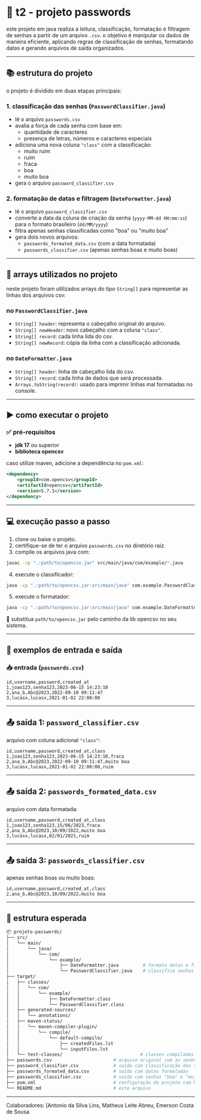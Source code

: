 # 🔐 t2 - projeto passwords

este projeto em java realiza a leitura, classificação, formatação e filtragem de senhas a partir de um arquivo `.csv`. o objetivo é manipular os dados de maneira eficiente, aplicando regras de classificação de senhas, formatando datas e gerando arquivos de saída organizados.

---

## 📚 estrutura do projeto

o projeto é dividido em duas etapas principais:

### 1. classificação das senhas (`PasswordClassifier.java`)
- lê o arquivo `passwords.csv`
- avalia a força de cada senha com base em:
  - quantidade de caracteres
  - presença de letras, números e caracteres especiais
- adiciona uma nova coluna `"class"` com a classificação:
  - muito ruim
  - ruim
  - fraca
  - boa
  - muito boa
- gera o arquivo `password_classifier.csv`

### 2. formatação de datas e filtragem (`DateFormatter.java`)
- lê o arquivo `password_classifier.csv`
- converte a data da coluna de criação da senha (`yyyy-MM-dd HH:mm:ss`) para o formato brasileiro (`dd/MM/yyyy`)
- filtra apenas senhas classificadas como "boa" ou "muito boa"
- gera dois novos arquivos:
  - `passwords_formated_data.csv` (com a data formatada)
  - `passwords_classifier.csv` (apenas senhas boas e muito boas)

---

## 🧠 arrays utilizados no projeto

neste projeto foram utilizados arrays do tipo `String[]` para representar as linhas dos arquivos csv:

### no `PasswordClassifier.java`
- `String[] header`: representa o cabeçalho original do arquivo.
- `String[] newHeader`: novo cabeçalho com a coluna `"class"`.
- `String[] record`: cada linha lida do csv.
- `String[] newRecord`: cópia da linha com a classificação adicionada.

### no `DateFormatter.java`
- `String[] header`: linha de cabeçalho lida do csv.
- `String[] record`: cada linha de dados que será processada.
- `Arrays.toString(record)`: usado para imprimir linhas mal formatadas no console.

---

## ▶️ como executar o projeto

### ✅ pré-requisitos

- **jdk 17** ou superior
- **biblioteca opencsv**

caso utilize maven, adicione a dependência no `pom.xml`:

```xml
<dependency>
    <groupId>com.opencsv</groupId>
    <artifactId>opencsv</artifactId>
    <version>5.7.1</version>
</dependency>
```

---

## 💻 execução passo a passo

1. clone ou baixe o projeto.
2. certifique-se de ter o arquivo `passwords.csv` no diretório raiz.
3. compile os arquivos java com:

```bash
javac -cp ".:path/to/opencsv.jar" src/main/java/com/example/*.java
```

4. execute o classificador:

```bash
java -cp ".:path/to/opencsv.jar:src/main/java" com.example.PasswordClassifier
```

5. execute o formatador:

```bash
java -cp ".:path/to/opencsv.jar:src/main/java" com.example.DateFormatter
```

🔁 substitua `path/to/opencsv.jar` pelo caminho da lib opencsv no seu sistema.

---

## 🧪 exemplos de entrada e saída

### 📥 entrada (`passwords.csv`)

```csv
id,username,password,created_at
1,joao123,senha123,2023-06-15 14:23:10
2,ana_b,Abc@2023,2022-09-10 09:11:47
3,lucasx,lucasx,2021-01-02 22:00:00
```

---

## 📤 saída 1: `password_classifier.csv`

arquivo com coluna adicional `"class"`:

```csv
id,username,password,created_at,class
1,joao123,senha123,2023-06-15 14:23:10,fraca
2,ana_b,Abc@2023,2022-09-10 09:11:47,muito boa
3,lucasx,lucasx,2021-01-02 22:00:00,ruim
```

---

## 📤 saída 2: `passwords_formated_data.csv`

arquivo com data formatada:

```csv
id,username,password,created_at,class
1,joao123,senha123,15/06/2023,fraca
2,ana_b,Abc@2023,10/09/2022,muito boa
3,lucasx,lucasx,02/01/2021,ruim
```

---

## 📤 saída 3: `passwords_classifier.csv`

apenas senhas boas ou muito boas:

```csv
id,username,password,created_at,class
2,ana_b,Abc@2023,10/09/2022,muito boa
```

---

## 📁 estrutura esperada

```bash
📦 projeto-passwords/
├── src/
│   └── main/
│       └── java/
│           └── com/
│               └── example/
│                   ├── DateFormatter.java         # formata datas e filtra senhas boas/muito boas
│                   └── PasswordClassifier.java    # classifica senhas do arquivo passwords.csv
├── target/
│   ├── classes/
│   │   └── com/
│   │       └── example/
│   │           ├── DateFormatter.class
│   │           └── PasswordClassifier.class
│   ├── generated-sources/
│   │   └── annotations/
│   ├── maven-status/
│   │   └── maven-compiler-plugin/
│   │       └── compile/
│   │           └── default-compile/
│   │               ├── createdFiles.lst
│   │               └── inputFiles.lst
│   └── test-classes/                             # classes compiladas dos testes (caso existam)
├── passwords.csv                       # arquivo original com as senhas (obtido via kaggle)
├── password_classifier.csv             # saída com classificação das senhas
├── passwords_formated_data.csv         # saída com datas formatadas
├── passwords_classifier.csv            # saída com senhas "boa" e "muito boa"
├── pom.xml                             # configuração do projeto com Maven (inclui dependência OpenCSV)
└── README.md                           # este arquivo
```

---

Colaboradores: [Antonio da Silva Lins, Matheus Leite Abreu, Emerson Costa de Sousa
